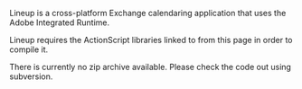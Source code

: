 Lineup is a cross-platform Exchange calendaring application that uses the Adobe Integrated Runtime.

Lineup requires the ActionScript libraries linked to from this page in order to compile it.

There is currently no zip archive available.  Please check the code out using subversion.